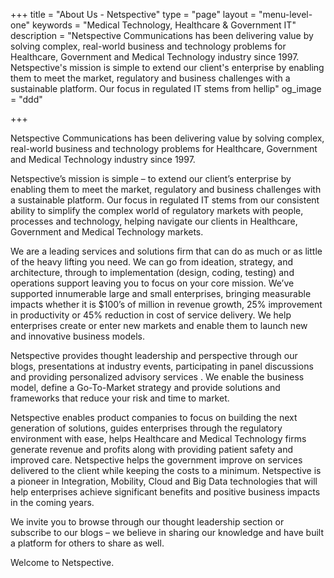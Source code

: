 +++
title = "About Us - Netspective"
type  = "page"
layout = "menu-level-one"
keywords = "Medical Technology, Healthcare & Government IT"
description = "Netspective Communications has been delivering value by solving complex, real-world business and technology problems for Healthcare, Government and Medical Technology industry since 1997. Netspective's mission is simple to extend our client's enterprise by enabling them to meet the market, regulatory and business challenges with a sustainable platform. Our focus in regulated IT stems from hellip"
og_image = "ddd"

+++

Netspective Communications has been delivering value by solving complex, real-world business and technology problems for Healthcare, Government and Medical Technology industry since 1997.

Netspective’s mission is simple – to extend our client’s enterprise by enabling them to meet the market, regulatory and business challenges with a sustainable platform. Our focus in regulated IT stems from our consistent ability to simplify the complex world of regulatory markets with people, processes and technology, helping navigate our clients in Healthcare, Government and Medical Technology markets.

We are a leading services and solutions firm that can do as much or as little of the heavy lifting you need. We can go from ideation, strategy, and architecture, through to implementation (design, coding, testing) and operations support leaving you to focus on your core mission. We’ve supported innumerable large and small enterprises, bringing measurable impacts whether it is $100’s of million in revenue growth, 25% improvement in productivity or 45% reduction in cost of service delivery. We help enterprises create or enter new markets and enable them to launch new and innovative business models.

Netspective provides thought leadership and perspective through our blogs, presentations at industry events, participating in panel discussions and providing personalized advisory services . We enable the business model, define a Go-To-Market strategy and provide solutions and frameworks that reduce your risk and time to market.

Netspective enables product companies to focus on building the next generation of solutions, guides enterprises through the regulatory environment with ease, helps Healthcare and Medical Technology firms generate revenue and profits along with providing patient safety and improved care. Netspective helps the government improve on services delivered to the client while keeping the costs to a minimum. Netspective is a pioneer in Integration, Mobility, Cloud and Big Data technologies that will help enterprises achieve significant benefits and positive business impacts in the coming years.

We invite you to browse through our thought leadership section or subscribe to our blogs – we believe in sharing our knowledge and have built a platform for others to share as well.

Welcome to Netspective.